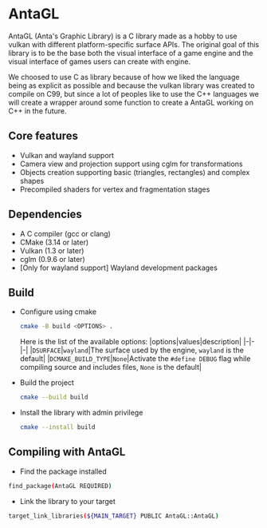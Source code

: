 # AntaGL
AntaGL (Anta's Graphic Library) is a C library made as a hobby to use vulkan with different platform-specific surface APIs.
The original goal of this library is to be the base both the visual interface of a game engine and the visual interface of games users can create with engine.

We choosed to use C as library because of how we liked the language being as explicit as possible and because the vulkan library was created to compile on C99, but since a lot of peoples like to use the C++ languages we will create a wrapper around some function to create a AntaGL working on C++ in the future.

## Core features
- Vulkan and wayland support
- Camera view and projection support using cglm for transformations
- Objects creation supporting basic (triangles, rectangles) and complex shapes
- Precompiled shaders for vertex and fragmentation stages

## Dependencies
- A C compiler (gcc or clang)
- CMake (3.14 or later)
- Vulkan (1.3 or later)
- cglm (0.9.6 or later)
- [Only for wayland support] Wayland development packages

## Build
- Configure using cmake
    ```bash
    cmake -B build <OPTIONS> .
    ```
    Here is the list of the available options:
    |options|values|description|
    |-|-|-|
    |`DSURFACE`|`wayland`|The surface used by the engine, `wayland` is the default|
    |`DCMAKE_BUILD_TYPE`|`None`|Activate the `#define DEBUG` flag while compiling source and includes files, `None` is the default|

- Build the project
    ```bash
    cmake --build build
    ```
- Install the library with admin privilege
    ```bash
    cmake --install build
    ```

## Compiling with AntaGL
- Find the package installed
```bash
find_package(AntaGL REQUIRED)
```
- Link the library to your target
```bash
target_link_libraries(${MAIN_TARGET} PUBLIC AntaGL::AntaGL)
```
